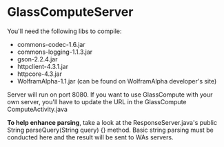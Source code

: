 GlassComputeServer
==================
You'll need the following libs to compile:
* commons-codec-1.6.jar
* commons-logging-1.1.3.jar
* gson-2.2.4.jar 
* httpclient-4.3.1.jar
* httpcore-4.3.jar
* WolframAlpha-1.1.jar (can be found on WolframAlpha developer's site)

Server will run on port 8080. If you want to use GlassCompute with your own server, you'll have to update the URL in the GlassCompute ComputeActivity.java


**To help enhance parsing**, take a look at the ResponseServer.java's public String parseQuery(String query) {} method. Basic string parsing must be conducted here and the result will be sent to WAs servers.


